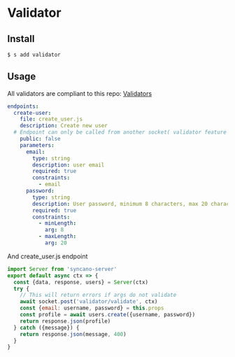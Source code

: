 # Validator

## Install

```sh
$ s add validator
```

## Usage

All validators are compliant to this repo:
[Validators](https://github.com/tamtakoe/common-validators)

```yml
endpoints:
  create-user:
    file: create_user.js
    description: Create new user
  # Endpoint can only be called from another socket( validator feature )
    public: false
    parameters:
      email:
        type: string
        description: user email
        required: true
        constraints:
          - email
      password:
        type: string
        description: User password, minimum 8 characters, max 20 characters
        required: true
        constraints:
          - minLength: 
            arg: 8
          - maxLength:
            arg: 20
  ```

And create_user.js endpoint

```js
import Server from 'syncano-server'
export default async ctx => {
  const {data, response, users} = Server(ctx)
  try {
    // This will return errors if args do not validate
    await socket.post('validator/validate', ctx)
    const {email: username, password} = this.props
    const profile = await users.create({username, password})
    return response.json(profile)
  } catch ({message}) {
    return response.json(message, 400)
  }
}

```
